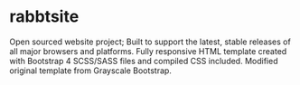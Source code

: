 # rabbtsite
Open sourced website project; Built to support the latest, stable releases of all major browsers and platforms. Fully responsive HTML template created with Bootstrap 4 SCSS/SASS files and compiled CSS included. Modified original template from Grayscale Bootstrap.
